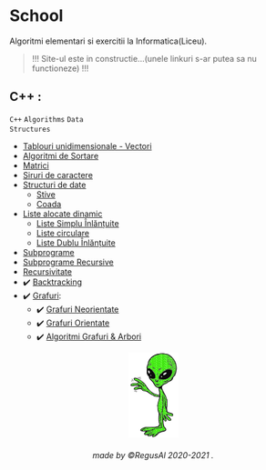 # School

Algoritmi elementari si exercitii la Informatica(Liceu).
<br>
<blockquote>
!!! Site-ul este in constructie...(unele linkuri s-ar putea sa nu functioneze) !!!
</blockquote>

##  C++ :
<code class="language-plaintext highlighter-rouge">C++</code> <code class="language-plaintext highlighter-rouge">Algorithms</code> <code class="language-plaintext highlighter-rouge">Data Structures</code>

- [Tablouri unidimensionale - Vectori]()
- [Algoritmi de Sortare]()
- [Matrici]()
- [Siruri de caractere](https://github.com/RegusAl/School/tree/main/Siruri%20de%20caractere)
- [Structuri de date]()
    * [Stive]()
    * [Coada]()
- [Liste alocate dinamic]()
    * [Liste Simplu Înlănțuite]()
    * [Liste circulare]()
    * [Liste Dublu Înlănțuite]()
- [Subprograme]()
- [Subprograme Recursive]()
- [Recursivitate]()
- ✔️ [Backtracking](https://github.com/RegusAl/School/tree/main/Backtracking)
- ✔️ [Grafuri](https://github.com/RegusAl/School/tree/main/Grafuri):
     * ✔️ [Grafuri Neorientate](https://github.com/RegusAl/School/tree/main/Grafuri/Grafuri%20neorientate)
     * ✔️ [Grafuri Orientate](https://github.com/RegusAl/School/tree/main/Grafuri/Grafuri%20orientate)
     * ✔️ [Algoritmi Grafuri & Arbori](https://github.com/RegusAl/School/tree/main/Grafuri/Algoritmi%20Grafuri%20%26%20Arbori)



<p align="center">
<img src="https://raw.githubusercontent.com/RegusAl/School/main/Website/alien.gif" height="150px">
</p>
<h6 align="center"> made by  ©RegusAl 2020-2021 .</h6>
